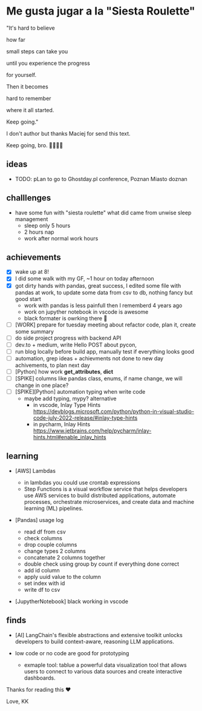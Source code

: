 # Me gusta jugar a la "Siesta Roulette"

"It's hard to believe 

how far 

small steps can take you 

until you experience the progress 

for yourself.


Then it becomes 

hard to remember 

where it all started.


Keep going."



I don't author but thanks Maciej for send this text.

Keep going, bro. 🤜🏿🤛🏿 

## ideas
* TODO: pLan to go to Ghostday.pl conference, Poznan Miasto doznan

## challlenges
* have some fun with "siesta roulette" what did came from unwise sleep management
  * sleep only 5 hours 
  * 2 hours nap
  * work after normal work hours


## achievements
- [X] wake up at 8!
- [X] I did some walk with my GF, ~1 hour on today afternoon
- [X] got dirty hands with pandas, great success, I edited some file with pandas at work, to update some data from csv to db, nothing fancy but good start 
  * work with pandas is less painfull then I rememberd 4 years ago
  * work on jupyther notebook in vscode is awesome
  * black formater is owrking there 💪
- [ ] [WORK] prepare for tuesday meeting about refactor code, plan it, create some summary
- [ ] do side project progress with backend API
- [ ] dev.to + medium, write Hello POST about pycon,
- [ ] run blog locally before build app, manually test if everything looks good
- [ ] automation, grep ideas + achievments not done to new day achivements, to plan next day
- [ ] [Python] how work __get_attributes__, __dict__
- [ ] [SPIKE] columns like pandas class, enums, if name change, we will change in one place?
- [ ] [SPIKE][Python] automation typing when write code
   * maybe add typing, mypy? alternative
      * in vscode, Inlay Type Hints https://devblogs.microsoft.com/python/python-in-visual-studio-code-july-2022-release/#inlay-type-hints
      * in pycharm, Inlay Hints https://www.jetbrains.com/help/pycharm/inlay-hints.html#enable_inlay_hints

## learning 
* [AWS] Lambdas
  * in lambdas you could use crontab expressions
  * Step Functions is a visual workflow service that helps developers use AWS services to build distributed applications, automate processes, orchestrate microservices, and create data and machine learning (ML) pipelines.
  
* [Pandas] usage log
  * read df from csv
  * check columns
  * drop couple columns
  * change types 2 columns
  * concatenate 2 columns together
  * double check using group by count if everything done correct
  * add id column 
  * apply uuid value to the column
  * set index with id 
  * write df to csv
* [JupytherNotebook] black working in vscode

## finds
* [AI] LangChain's flexible abstractions and extensive toolkit unlocks developers to build context-aware, reasoning LLM applications.
  
* low code or no code are good for prototyping
  * exmaple tool: tablue a powerful data visualization tool that allows users to connect to various data sources and create interactive dashboards.


Thanks for reading this ❤️

Love,
KK

